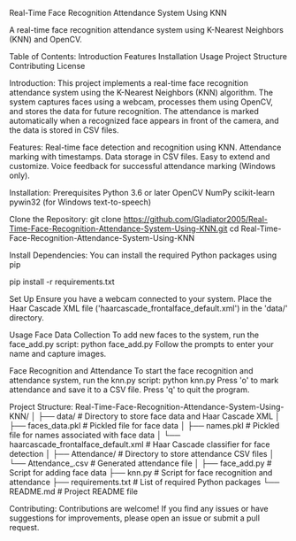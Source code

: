 Real-Time Face Recognition Attendance System Using KNN

A real-time face recognition attendance system using K-Nearest Neighbors (KNN) and OpenCV.

Table of Contents:
  Introduction
  Features
  Installation
  Usage
  Project Structure
  Contributing
  License


Introduction:
  This project implements a real-time face recognition attendance system using the K-Nearest Neighbors (KNN) algorithm. The system captures faces using a webcam, processes them using OpenCV, and stores the data for future recognition. The attendance is marked automatically when a recognized face appears in front of the camera, and the data is stored in CSV files.



Features:
  Real-time face detection and recognition using KNN.
  Attendance marking with timestamps.
  Data storage in CSV files.
  Easy to extend and customize.
  Voice feedback for successful attendance marking (Windows only).


Installation:
  Prerequisites
  Python 3.6 or later
  OpenCV
  NumPy
  scikit-learn
  pywin32 (for Windows text-to-speech)


Clone the Repository:
git clone https://github.com/Gladiator2005/Real-Time-Face-Recognition-Attendance-System-Using-KNN.git
cd Real-Time-Face-Recognition-Attendance-System-Using-KNN


Install Dependencies:
You can install the required Python packages using pip

pip install -r requirements.txt




Set Up
Ensure you have a webcam connected to your system.
Place the Haar Cascade XML file ('haarcascade_frontalface_default.xml') in the 'data/' directory.

Usage
Face Data Collection
To add new faces to the system, run the face_add.py script:
python face_add.py
Follow the prompts to enter your name and capture images.

Face Recognition and Attendance
To start the face recognition and attendance system, run the knn.py script:
python knn.py
Press 'o' to mark attendance and save it to a CSV file.
Press 'q' to quit the program.

Project Structure:
Real-Time-Face-Recognition-Attendance-System-Using-KNN/
│
├── data/                          # Directory to store face data and Haar Cascade XML
│   ├── faces_data.pkl             # Pickled file for face data
│   ├── names.pkl                  # Pickled file for names associated with face data
│   └── haarcascade_frontalface_default.xml # Haar Cascade classifier for face detection
│
├── Attendance/                    # Directory to store attendance CSV files
│   └── Attendance_<date>.csv      # Generated attendance file
│
├── face_add.py                    # Script for adding face data
├── knn.py                         # Script for face recognition and attendance
├── requirements.txt               # List of required Python packages
└── README.md                      # Project README file

Contributing:
Contributions are welcome! If you find any issues or have suggestions for improvements, please open an issue or submit a pull request.
